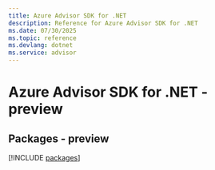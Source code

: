 ```yaml
---
title: Azure Advisor SDK for .NET
description: Reference for Azure Advisor SDK for .NET
ms.date: 07/30/2025
ms.topic: reference
ms.devlang: dotnet
ms.service: advisor
---
```

# Azure Advisor SDK for .NET - preview
## Packages - preview
[!INCLUDE [packages](advisor-index.md)]